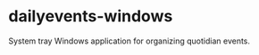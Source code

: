 dailyevents-windows
===================

System tray Windows application for organizing quotidian events.
